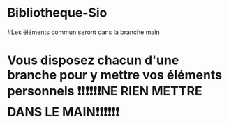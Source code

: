 # Bibliotheque-Sio
#Les éléments commun seront dans la branche main
# Vous disposez chacun d'une branche pour y mettre vos éléments personnels ❗❗❗❗❗❗NE RIEN METTRE DANS LE MAIN❗❗❗❗❗❗

